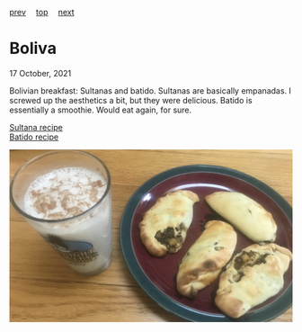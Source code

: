 [prev](bhutan.md)&emsp;
[top](../index.md)&emsp;
[next](bosnia.md)
# Boliva
17 October, 2021


Bolivian breakfast: Sultanas and batido. Sultanas are basically
empanadas. I screwed up the aesthetics a bit, but they were
delicious. Batido is essentially a smoothie. Would eat again, for
sure.

[Sultana recipe](https://chipabythedozen.com/en/saltenas-bolivian-empanadas/)
<br>
[Batido recipe](https://mexicanfoodjournal.com/banana-licuado/)

![Bolivian breakfast](images/bolivia.jpeg)